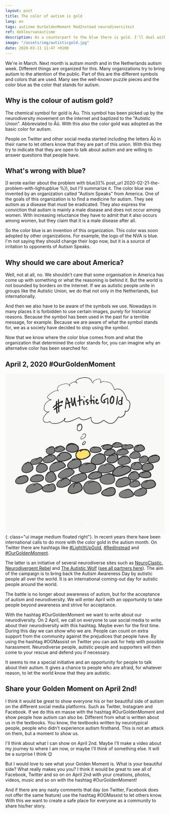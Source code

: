 ```yaml
---
layout: post
title: The color of autism is gold
lang: en
tags: autisme OurGoldenMoment RedInstead neurodiversiteit
ref: dekleurvanautisme
description: As a counterpart to the blue there is gold. I'll deal with this in this post. Why is the color of autism gold? And how can we communicate that to the people around us.
image: "/assets/img/autisticgold.jpg"
date: 2020-03-11 11:47 +0100
---
```

We're in March. Next month is autism month and in the Netherlands autism week. Different things are organized for this. Many organizations try to bring autism to the attention of the public. Part of this are the different symbols and colors that are used. Many see the well-known puzzle pieces and the color blue as the color that stands for autism.

## Why is the colour of autism gold?
The chemical symbol for gold is Au. This symbol has been picked up by the neurodiversity movement on the internet and baptized to the "Autistic Union". Abbreviated to Âû. With this also the color gold was adopted as the basic color for autism.

People on Twitter and other social media started including the letters Âû in their name to let others know that they are part of this union. With this they try to indicate that they are open to talk about autism and are willing to answer questions that people have.

## What's wrong with blue?
[I wrote earlier about the problem with blue]({% post_url 2020-02-21-the-problem-with-lightupblue %}), but I'll summarize it. The color blue was invented by an organization called "Autism Speaks" from America. One of the goals of this organization is to find a medicine for autism. They see autism as a disease that must be eradicated. They also express the conviction that autism is mainly a male disease and does not occur among women. With increasing reluctance they have to admit that it also occurs among women, but they claim that it is a male disease after all.

So the color blue is an invention of this organization. This color was soon adopted by other organizations. For example, the logo of the NVA is blue. I'm not saying they should change their logo now, but it is a source of irritation to opponents of Autism Speaks.

## Why should we care about America?
Well, not at all, no. We shouldn't care that some organisation in America has come up with something or what the reasoning is behind it. But the world is not bounded by borders on the Internet. If we as autistic people unite in groups like the Autistic Union, we do that not only in the Netherlands, but internationally.

And then we also have to be aware of the symbols we use. Nowadays in many places it is forbidden to use certain images, purely for historical reasons. Because the symbol has been used in the past for a terrible message, for example. Because we are aware of what the symbol stands for, we as a society have decided to stop using the symbol.

Now that we know where the color blue comes from and what the organization that determined the color stands for, you can imagine why an alternative color has been searched for.

## April 2, 2020 #OurGoldenMoment
![Neurodiversity](/assets/img/autisticgold.jpg){: class="ui image medium floated right"}.
In recent years there have been international calls to do more with the color gold in the autism month. On Twitter there are hashtags like [#LightItUpGold](https://twitter.com/hashtag/lightitupgold), [#RedInstead](https://twitter.com/hashtag/redinstead) and [#OurGoldenMoment](https://www.ourgoldenmoment.com/).

The latter is an initiative of several neurodiverse sites such as [NeuroClastic](https://neuroclastic.com/), [Neurodivergent Rebel](https://neurodivergentrebel.com/) and [The Autistic Wolf](https://www.facebook.com/autisticwolf) ([see all partners here](https://www.ourgoldenmoment.com/partners)). The aim of the campaign is to bring back the Autism Awareness Day by autistic people all over the world. It is an international coming-out day for autistic people around the world.

The battle is no longer about awareness of autism, but for the acceptance of autism and neurodiversity. We will enter April with an opportunity to take people beyond awareness and strive for acceptance.

With the hashtag #OurGoldenMoment we want to write about our neurodiversity. On 2 April, we call on everyone to use social media to write about their neurodiversity with this hashtag. Maybe even for the first time. During this day we can show who we are. People can count on extra support from the community against the prejudices that people have. By using the hashtag #OGMassist on Twitter you can ask for help with possible harassment. Neurodiverse people, autistic people and supporters will then come to your rescue and defend you if necessary.

It seems to me a special initiative and an opportunity for people to talk about their autism. It gives a chance to people who are afraid, for whatever reason, to let the world know that they are autistic.

## Share your Golden Moment on April 2nd!
I think it would be great to show everyone his or her beautiful side of autism on the different social media platforms. Such as Twitter, Instagram and Facebook. If we do this en masse with the hashtag #OurGoldenMoment and show people how autism can also be. Different from what is written about us in the textbooks. You know, the textbooks written by neurotypical people, people who didn't experience autism firsthand. This is not an attack on them, but a moment to show us.

I'll think about what I can show on April 2nd. Maybe I'll make a video about my journey to where I am now, or maybe I'll think of something else. It will be a surprise I think :wink:

But I would love to see what your Golden Moment is. What is your beautiful side? What really makes you you? I think it would be great to see all of Facebook, Twitter and so on on April 2nd with your creations, photos, videos, music and so on with the hashtag #OurGoldenMoment!

And if there are any nasty comments that day (on Twitter, Facebook does not offer the same feature) use the hashtag #OGMassist to let others know. With this we want to create a safe place for everyone as a community to share his/her story.
